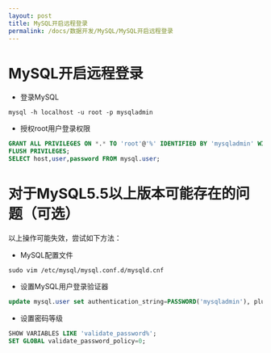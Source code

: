 ```yaml
---
layout: post
title: MySQL开启远程登录
permalink: /docs/数据开发/MySQL/MySQL开启远程登录
---
```


# MySQL开启远程登录

- 登录MySQL

```
mysql -h localhost -u root -p mysqladmin
```

- 授权root用户登录权限

```sql
GRANT ALL PRIVILEGES ON *.* TO 'root'@'%' IDENTIFIED BY 'mysqladmin' WITH GRANT OPTION; 
FLUSH PRIVILEGES; 
SELECT host,user,password FROM mysql.user;
```

# 对于MySQL5.5以上版本可能存在的问题（可选）

以上操作可能失效，尝试如下方法：

- MySQL配置文件

```
sudo vim /etc/mysql/mysql.conf.d/mysqld.cnf
```

- 设置MySQL用户登录验证器

```sql
update mysql.user set authentication_string=PASSWORD('mysqladmin'), plugin='mysql_native_password' where user='root';
```

- 设置密码等级

```sql
SHOW VARIABLES LIKE 'validate_password%';
SET GLOBAL validate_password_policy=0;
```